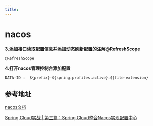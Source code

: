 ```yaml
---
title:
---
```

# nacos

**3.添加接口读取配置信息并添加动态刷新配置的注解@RefreshScope**



```
@RefreshScope
```

**4.打开nacos管理控制台添加配置**



```
DATA-ID :  ${prefix}-${spring.profiles.active}.${file-extension} 
```



## 参考地址

[nacos文档](https://task.zbj.com/?k=%E5%88%B6%E4%BD%9C%E5%BE%AE%E4%BF%A1%E7%BD%91%E9%A1%B5)

[Spring Cloud实战 | 第三篇：Spring Cloud整合Nacos实现配置中心](https://www.cnblogs.com/haoxianrui/p/13585125.html)